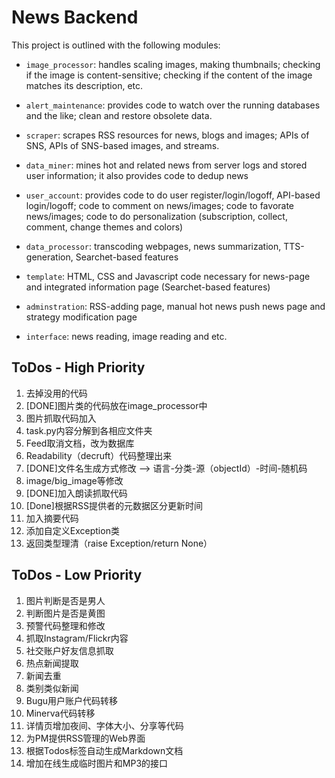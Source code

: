 News Backend
============

This project is outlined with the following modules:

* `image_processor`: handles scaling images, making thumbnails; checking if the
image is content-sensitive; checking if the content of the image matches its
description, etc.

* `alert_maintenance`: provides code to watch over the running databases and the like; clean and restore obsolete data.

* `scraper`: scrapes RSS resources for news, blogs and images; APIs of SNS,
APIs of SNS-based images, and streams.

* `data_miner`: mines hot and related news from server logs and stored user information; it also provides code to dedup news 

* `user_account`: provides code to do user register/login/logoff, API-based login/logoff; code to comment on news/images; code to favorate news/images; code to do personalization (subscription, collect, comment, change themes and colors)

* `data_processor`: transcoding webpages, news summarization, TTS-generation,
Searchet-based features 

* `template`: HTML, CSS and Javascript code necessary for news-page and
integrated information page (Searchet-based features)

* `adminstration`: RSS-adding page, manual hot news push news page and strategy
modification page 

* `interface`: news reading, image reading and etc.

ToDos - High Priority
----------------------
1. 去掉没用的代码
2. [DONE]图片类的代码放在image_processor中
3. 图片抓取代码加入
4. task.py内容分解到各相应文件夹
5. Feed取消文档，改为数据库
6. Readability（decruft）代码整理出来
7. [DONE]文件名生成方式修改 --> 语言-分类-源（objectId）-时间-随机码
8. image/big_image等修改
9. [DONE]加入朗读抓取代码
10. [Done]根据RSS提供者的元数据区分更新时间
11. 加入摘要代码
12. 添加自定义Exception类
13. 返回类型理清（raise Exception/return None）

ToDos - Low Priority
---------------------
1. 图片判断是否是男人
2. 判断图片是否是黄图
3. 预警代码整理和修改
4. 抓取Instagram/Flickr内容
5. 社交账户好友信息抓取
6. 热点新闻提取
7. 新闻去重
8. 类别类似新闻
9. Bugu用户账户代码转移
10. Minerva代码转移
11. 详情页增加夜间、字体大小、分享等代码
12. 为PM提供RSS管理的Web界面
13. 根据Todos标签自动生成Markdown文档
14. 增加在线生成临时图片和MP3的接口
